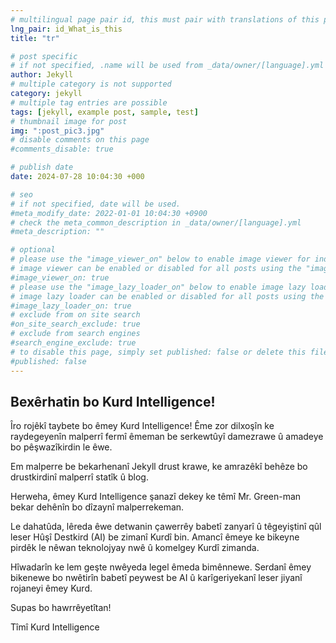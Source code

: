 ```yaml
---
# multilingual page pair id, this must pair with translations of this page. (This name must be unique)
lng_pair: id_What_is_this
title: "tr"

# post specific
# if not specified, .name will be used from _data/owner/[language].yml
author: Jekyll
# multiple category is not supported
category: jekyll
# multiple tag entries are possible
tags: [jekyll, example post, sample, test]
# thumbnail image for post
img: ":post_pic3.jpg"
# disable comments on this page
#comments_disable: true

# publish date
date: 2024-07-28 10:04:30 +000

# seo
# if not specified, date will be used.
#meta_modify_date: 2022-01-01 10:04:30 +0900
# check the meta_common_description in _data/owner/[language].yml
#meta_description: ""

# optional
# please use the "image_viewer_on" below to enable image viewer for individual pages or posts (_posts/ or [language]/_posts folders).
# image viewer can be enabled or disabled for all posts using the "image_viewer_posts: true" setting in _data/conf/main.yml.
#image_viewer_on: true
# please use the "image_lazy_loader_on" below to enable image lazy loader for individual pages or posts (_posts/ or [language]/_posts folders).
# image lazy loader can be enabled or disabled for all posts using the "image_lazy_loader_posts: true" setting in _data/conf/main.yml.
#image_lazy_loader_on: true
# exclude from on site search
#on_site_search_exclude: true
# exclude from search engines
#search_engine_exclude: true
# to disable this page, simply set published: false or delete this file
#published: false
---
```

<!-- outline-start -->


## Bexêrhatin bo Kurd Intelligence!

Îro rojêkî taybete bo êmey Kurd Intelligence! Ême zor dilxoşîn ke raydegeyenîn malperrî fermî êmeman be serkewtûyî damezrawe û amadeye bo pêşwazîkirdin le êwe.

Em malperre be bekarhenanî Jekyll drust krawe, ke amrazêkî behêze bo drustkirdinî malperrî statîk û blog.

Herweha, êmey Kurd Intelligence şanazî dekey ke têmî Mr. Green-man bekar dehênîn bo dîzaynî malperrekeman. 

Le dahatûda, lêreda êwe detwanin çawerrêy babetî zanyarî û têgeyiştinî qûl leser Hûşî Destkird (AI) be zimanî Kurdî bin. Amancî êmeye ke bikeyne pirdêk le nêwan teknolojyay nwê û komelgey Kurdî zimanda.

Hîwadarîn ke lem geşte nwêyeda legel êmeda bimênnewe. Serdanî êmey bikenewe bo nwêtirîn babetî peywest be AI û karîgeriyekanî leser jiyanî rojaneyi êmey Kurd.

Supas bo hawrrêyetîtan!

Tîmî Kurd Intelligence

